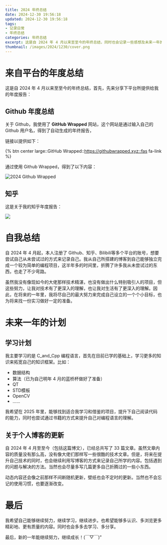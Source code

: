 ```yaml
---
title: 2024 年终总结
date: 2024-12-30 19:56:18
updated: 2024-12-30 19:56:18
tags: 
- 记录日常
- 年终总结
categories: 年终总结
excerpt: 这是自 2024 年 4 月以来至至今的年终总结，同时也会记录一些感想及未来一年的目标
thumbnail: /images/2024/1230/cover.png
---
```


# 来自平台的年度总结

这是自 2024 年 4 月以来至至今的年终总结，首先，先来分享下平台所提供给我的年度报告：

## Github 年度总结

关于 Github，我使用了 **GitHub Wrapped** 网站，这个网站是通过输入自己的 Github 用户名，得到了自动生成的年终报告，

链接以提供如下：

{% btn center large::GitHub Wrapped::https://githubwrapped.xyz::fas fa-link %}

通过使用 Github Wrapped，得到了以下内容：

![2024 Github Wrapped](/images/2024/1230/github-wrapped.png)

## 知乎

这是关于我的知乎年度报告：

![](/images/2024/1230/zhihu.png)

# 自我总结

自 2024 年 4 月起，本人注册了 Github、知乎、Bilibili等多个平台的账号，想要尝试自己从未尝试过的方式来记录自己。我从自己所搭建的博客到自己能够独立完成一个较为简单的编程项目，这半年多的时间里，折腾了许多我从未尝试过的东西，也走了不少弯路。

虽然我没有像现如今的大佬那样技术精湛，也没有做出什么特别吸引人的项目，但这些努力，让我对技术有了更深入的理解，也让我对生活有了更深入的理解。因此，在将来的一年里，我将尽自己的最大努力来完成自己设立的一个个小目标，也为将来找一份实习做好一定的准备。

# 未来一年的计划

## 学习计划

我主要学习的是 C_and_Cpp 编程语言，首先在目前已学的基础上，学习更多的知识来拓宽自己的知识框架。比如：
- 数据结构
- 算法（已为自己明年 4 月的蓝桥杯做好了准备）
- QT
- STD模板
- OpenCV
- ......

我希望在 2025 年里，能够找到适合我学习和借鉴的项目，提升下自己阅读代码的能力，同时也尝试通过书籍的方式来提升自己对编程语言的理解。

## 关于个人博客的更新

自 2024 年 4 月至至今（包括这篇博文），已经总共写了 33 篇文章。虽然文章内容的质量没有那么高，没有像大佬们那样写一些很酷的技术文章。但是，将来在提升自己技术的同时，也会继续利用写博客的方式来记录自己所学的内容。包括遇到的问题与解决的方法。当然也会尽量多写几篇更多自己折腾过的一些小东西。

动态内容还会像之前那样不间断随机更新，壁纸也会不定时的更新。当然也不会忘记的使用习惯，也要逐渐改变。

# 最后

我希望自己能够继续努力，继续学习，继续进步。也希望能够多认识、多浏览更多精彩地、更有质量的内容。同时也会多多去学习、多分享。

最后，新的一年能继续努力，继续成长！(￣▽￣)"